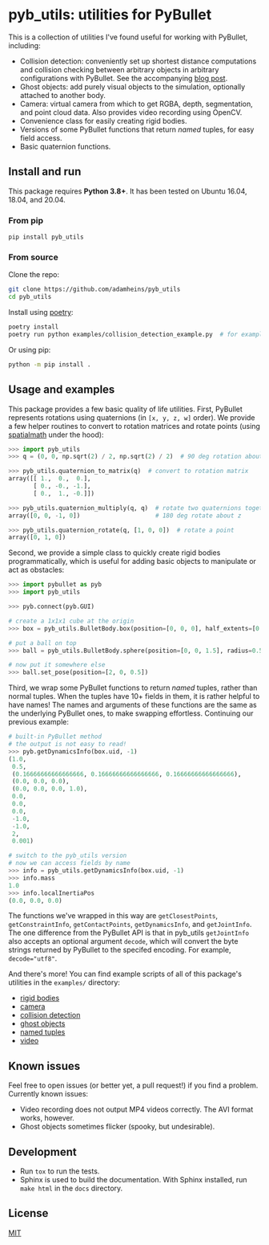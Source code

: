 # pyb_utils: utilities for PyBullet

This is a collection of utilities I've found useful for working with PyBullet,
including:
* Collision detection: conveniently set up shortest distance computations and
  collision checking between arbitrary objects in arbitrary configurations with
  PyBullet. See the accompanying [blog post](https://adamheins.com/blog/collision-detection-pybullet).
* Ghost objects: add purely visual objects to the simulation, optionally
  attached to another body.
* Camera: virtual camera from which to get RGBA, depth, segmentation, and point
  cloud data. Also provides video recording using OpenCV.
* Convenience class for easily creating rigid bodies.
* Versions of some PyBullet functions that return *named* tuples, for easy
  field access.
* Basic quaternion functions.

## Install and run
This package requires **Python 3.8+**. It has been tested on Ubuntu 16.04,
18.04, and 20.04.

### From pip
```
pip install pyb_utils
```

### From source
Clone the repo:
```bash
git clone https://github.com/adamheins/pyb_utils
cd pyb_utils
```

Install using [poetry](https://python-poetry.org/):
```bash
poetry install
poetry run python examples/collision_detection_example.py  # for example
```

Or using pip:
```bash
python -m pip install .
```

## Usage and examples
This package provides a few basic quality of life utilities. First, PyBullet
represents rotations using quaternions (in `[x, y, z, w]` order). We provide a
few helper routines to convert to rotation matrices and rotate points (using
[spatialmath](https://github.com/bdaiinstitute/spatialmath-python) under the
hood):
```python
>>> import pyb_utils
>>> q = (0, 0, np.sqrt(2) / 2, np.sqrt(2) / 2)  # 90 deg rotation about z-axis

>>> pyb_utils.quaternion_to_matrix(q)  # convert to rotation matrix
array([[ 1.,  0.,  0.],
       [ 0., -0., -1.],
       [ 0.,  1., -0.]])

>>> pyb_utils.quaternion_multiply(q, q)  # rotate two quaternions together
array([0, 0, -1, 0])                     # 180 deg rotate about z

>>> pyb_utils.quaternion_rotate(q, [1, 0, 0])  # rotate a point
array([0, 1, 0])
```

Second, we provide a simple class to quickly create rigid bodies
programmatically, which is useful for adding basic objects to manipulate or act
as obstacles:
```python
>>> import pybullet as pyb
>>> import pyb_utils

>>> pyb.connect(pyb.GUI)

# create a 1x1x1 cube at the origin
>>> box = pyb_utils.BulletBody.box(position=[0, 0, 0], half_extents=[0.5, 0.5, 0.5])

# put a ball on top
>>> ball = pyb_utils.BulletBody.sphere(position=[0, 0, 1.5], radius=0.5)

# now put it somewhere else
>>> ball.set_pose(position=[2, 0, 0.5])
```

Third, we wrap some PyBullet functions to return *named* tuples, rather than
normal tuples. When the tuples have 10+ fields in them, it is rather helpful to
have names! The names and arguments of these functions are the same as the
underlying PyBullet ones, to make swapping effortless. Continuing our previous
example:
```python
# built-in PyBullet method
# the output is not easy to read!
>>> pyb.getDynamicsInfo(box.uid, -1)
(1.0,
 0.5,
 (0.16666666666666666, 0.16666666666666666, 0.16666666666666666),
 (0.0, 0.0, 0.0),
 (0.0, 0.0, 0.0, 1.0),
 0.0,
 0.0,
 0.0,
 -1.0,
 -1.0,
 2,
 0.001)

# switch to the pyb_utils version
# now we can access fields by name
>>> info = pyb_utils.getDynamicsInfo(box.uid, -1)
>>> info.mass
1.0
>>> info.localInertiaPos
(0.0, 0.0, 0.0)
```
The functions we've wrapped in this way are `getClosestPoints`,
`getConstraintInfo`, `getContactPoints`, `getDynamicsInfo`, and `getJointInfo`.
The one difference from the PyBullet API is that in pyb_utils `getJointInfo`
also accepts an optional argument `decode`, which will convert the byte strings
returned by PyBullet to the specifed encoding. For example, `decode="utf8"`.

And there's more! You can find example scripts of all of this package's
utilities in the `examples/` directory:

* [rigid bodies](examples/bodies_example.py)
* [camera](examples/camera_example.py)
* [collision detection](examples/collision_detection_example.py)
* [ghost objects](examples/ghost_object_example.py)
* [named tuples](examples/named_tuples_example.py)
* [video](examples/video_example.py)

## Known issues
Feel free to open issues (or better yet, a pull request!) if you find a
problem. Currently known issues:

* Video recording does not output MP4 videos correctly. The AVI format works,
  however.
* Ghost objects sometimes flicker (spooky, but undesirable).

## Development
* Run `tox` to run the tests.
* Sphinx is used to build the documentation. With Sphinx installed, run `make
  html` in the `docs` directory.

## License
[MIT](https://github.com/adamheins/pyb_utils/blob/main/LICENSE)
